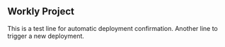 ## Workly Project

This is a test line for automatic deployment confirmation.
Another line to trigger a new deployment.
